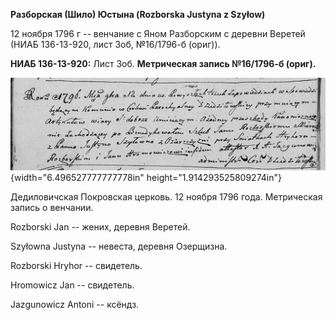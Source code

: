 **Разборская (Шило) Юстына (Rozborska Justyna z Szyłow)**

12 ноября 1796 г -- венчание с Яном Разборским с деревни Веретей (НИАБ
136-13-920, лист 3об, №16/1796-б (ориг)).

**НИАБ 136-13-920:** Лист 3об. **Метрическая запись №16/1796-б (ориг).**

![](./media/6fef0c3340f6b440bfec49d46d9fe6758ae97d62.png){width="6.496527777777778in"
height="1.914293525809274in"}

Дедиловичская Покровская церковь. 12 ноября 1796 года. Метрическая
запись о венчании.

Rozborski Jan -- жених, деревня Веретей.

Szyłowna Justyna -- невеста, деревня Озерщизна.

Rozborski Hryhor -- свидетель.

Hromowicz Jan -- свидетель.

Jazgunowicz Antoni -- ксёндз.
